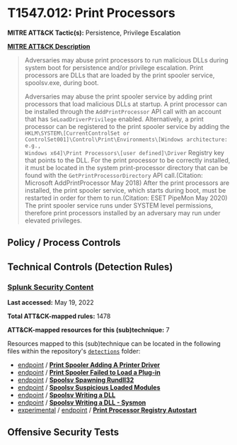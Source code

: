 # T1547.012: Print Processors
**MITRE ATT&CK Tactic(s):** Persistence, Privilege Escalation

**[MITRE ATT&CK Description](https://attack.mitre.org/techniques/T1547/012)**
<blockquote>Adversaries may abuse print processors to run malicious DLLs during system boot for persistence and/or privilege escalation. Print processors are DLLs that are loaded by the print spooler service, spoolsv.exe, during boot. 

Adversaries may abuse the print spooler service by adding print processors that load malicious DLLs at startup. A print processor can be installed through the <code>AddPrintProcessor</code> API call with an account that has <code>SeLoadDriverPrivilege</code> enabled. Alternatively, a print processor can be registered to the print spooler service by adding the <code>HKLM\SYSTEM\\[CurrentControlSet or ControlSet001]\Control\Print\Environments\\[Windows architecture: e.g., Windows x64]\Print Processors\\[user defined]\Driver</code> Registry key that points to the DLL. For the print processor to be correctly installed, it must be located in the system print-processor directory that can be found with the <code>GetPrintProcessorDirectory</code> API call.(Citation: Microsoft AddPrintProcessor May 2018) After the print processors are installed, the print spooler service, which starts during boot, must be restarted in order for them to run.(Citation: ESET PipeMon May 2020) The print spooler service runs under SYSTEM level permissions, therefore print processors installed by an adversary may run under elevated privileges.</blockquote>

## Policy / Process Controls
## Technical Controls (Detection Rules)
### [Splunk Security Content](https://github.com/splunk/security_content)
**Last accessed:** May 19, 2022

**Total ATT&CK-mapped rules:** 1478

**ATT&CK-mapped resources for this (sub)technique:** 7

Resources mapped to this (sub)technique can be located in the following files within the repository's <code>[detections](https://github.com/splunk/security_content/tree/develop/detections)</code> folder:

* [endpoint](https://github.com/splunk/security_content/tree/develop/detections/endpoint/) / **[Print Spooler Adding A Printer Driver](https://github.com/splunk/security_content/blob/develop/detections/endpoint/print_spooler_adding_a_printer_driver.yml)**
* [endpoint](https://github.com/splunk/security_content/tree/develop/detections/endpoint/) / **[Print Spooler Failed to Load a Plug-in](https://github.com/splunk/security_content/blob/develop/detections/endpoint/print_spooler_failed_to_load_a_plug_in.yml)**
* [endpoint](https://github.com/splunk/security_content/tree/develop/detections/endpoint/) / **[Spoolsv Spawning Rundll32](https://github.com/splunk/security_content/blob/develop/detections/endpoint/spoolsv_spawning_rundll32.yml)**
* [endpoint](https://github.com/splunk/security_content/tree/develop/detections/endpoint/) / **[Spoolsv Suspicious Loaded Modules](https://github.com/splunk/security_content/blob/develop/detections/endpoint/spoolsv_suspicious_loaded_modules.yml)**
* [endpoint](https://github.com/splunk/security_content/tree/develop/detections/endpoint/) / **[Spoolsv Writing a DLL](https://github.com/splunk/security_content/blob/develop/detections/endpoint/spoolsv_writing_a_dll.yml)**
* [endpoint](https://github.com/splunk/security_content/tree/develop/detections/endpoint/) / **[Spoolsv Writing a DLL - Sysmon](https://github.com/splunk/security_content/blob/develop/detections/endpoint/spoolsv_writing_a_dll___sysmon.yml)**
* [experimental](https://github.com/splunk/security_content/tree/develop/detections/experimental/) / [endpoint](https://github.com/splunk/security_content/tree/develop/detections/experimental/endpoint/) / **[Print Processor Registry Autostart](https://github.com/splunk/security_content/blob/develop/detections/experimental/endpoint/print_processor_registry_autostart.yml)**


## Offensive Security Tests
